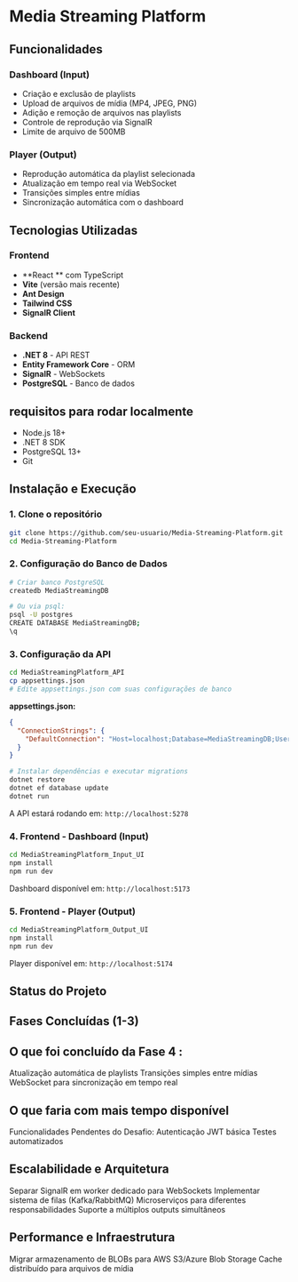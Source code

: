# Media Streaming Platform

## Funcionalidades
### Dashboard (Input)
- Criação e exclusão de playlists
- Upload de arquivos de mídia (MP4, JPEG, PNG)
- Adição e remoção de arquivos nas playlists
- Controle de reprodução via SignalR
- Limite de arquivo de 500MB

### Player (Output)
- Reprodução automática da playlist selecionada
- Atualização em tempo real via WebSocket
- Transições simples entre mídias
- Sincronização automática com o dashboard

## Tecnologias Utilizadas

### Frontend
- **React ** com TypeScript
- **Vite** (versão mais recente)
- **Ant Design** 
- **Tailwind CSS** 
- **SignalR Client**
### Backend
- **.NET 8** - API REST
- **Entity Framework Core** - ORM
- **SignalR** - WebSockets
- **PostgreSQL** - Banco de dados

## requisitos para rodar localmente

- Node.js 18+
- .NET 8 SDK
- PostgreSQL 13+
- Git

## Instalação e Execução

### 1. Clone o repositório
```bash
git clone https://github.com/seu-usuario/Media-Streaming-Platform.git
cd Media-Streaming-Platform
```

### 2. Configuração do Banco de Dados
```bash
# Criar banco PostgreSQL
createdb MediaStreamingDB

# Ou via psql:
psql -U postgres
CREATE DATABASE MediaStreamingDB;
\q
```

### 3. Configuração da API
```bash
cd MediaStreamingPlatform_API
cp appsettings.json
# Edite appsettings.json com suas configurações de banco
```

**appsettings.json:**
```json
{
  "ConnectionStrings": {
    "DefaultConnection": "Host=localhost;Database=MediaStreamingDB;Username=postgres;Password=SUA_SENHA"
  }
}
```

```bash
# Instalar dependências e executar migrations
dotnet restore
dotnet ef database update
dotnet run
```
A API estará rodando em: `http://localhost:5278`

### 4. Frontend - Dashboard (Input)
```bash
cd MediaStreamingPlatform_Input_UI
npm install
npm run dev
```
Dashboard disponível em: `http://localhost:5173`

### 5. Frontend - Player (Output)
```bash
cd MediaStreamingPlatform_Output_UI
npm install
npm run dev
```
Player disponível em: `http://localhost:5174`

## Status do Projeto

## Fases Concluídas (1-3)

## O que foi concluído da Fase 4 :

Atualização automática de playlists
Transições simples entre mídias
WebSocket para sincronização em tempo real

## O que faria com mais tempo disponível

Funcionalidades Pendentes do Desafio:
Autenticação JWT básica
Testes automatizados 

## Escalabilidade e Arquitetura

Separar SignalR em worker dedicado para WebSockets
Implementar sistema de filas (Kafka/RabbitMQ)
Microserviços para diferentes responsabilidades
Suporte a múltiplos outputs simultâneos

## Performance e Infraestrutura

Migrar armazenamento de BLOBs para AWS S3/Azure Blob Storage
Cache distribuído para arquivos de mídia
